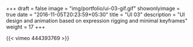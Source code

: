 +++
draft = false
image = "img/portfolio/ui-03-gif.gif"
showonlyimage = true
date = "2016-11-05T20:23:59+05:30"
title = "UI 03"
description = "UI design and animation based on expression rigging and minimal keyframes"
weight = 17
+++

{{< vimeo 444393769 >}}